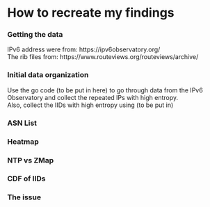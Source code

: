 <h1>How to recreate my findings</h1>

<h3>Getting the data</h3>
<p>
  IPv6 address were from: https://ipv6observatory.org/ <br>
  The rib files from: https://www.routeviews.org/routeviews/archive/
</p>

<h3>Initial data organization</h3>
<p>
  Use the go code (to be put in here) to go through data from the IPv6 Observatory and collect the repeated IPs with high entropy. <br>
  Also, collect the IIDs with high entropy using (to be put in)
</p>

<h3>ASN List</h3>
<p>
  
</p>

<h3>Heatmap</h3>
<p>
  
</p>

<h3>NTP vs ZMap</h3>
<p>
  
</p>

<h3>CDF of IIDs</h3>
<p>
  
</p>

<h3>The issue</h3>
<p>
  
</p>
